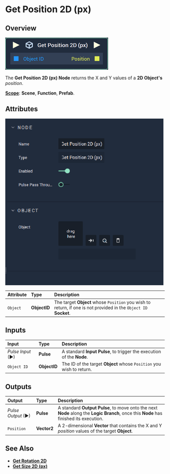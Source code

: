 # Get Position 2D (px)

## Overview

![The Get Position 2D (px) Node.](../../../.gitbook/assets/node-get-position-2d.png)

The **Get Position 2D (px) Node** returns the X and Y values of a **2D Object's** _position_.

[**Scope**](../../overview.md#scopes): **Scene**, **Function**, **Prefab**.

## Attributes

![The Get Position 2D (px) Node Attributes.](../../../.gitbook/assets/node-get-position-2d-attr.png)

| Attribute | Type | Description |
| :--- | :--- | :--- |
| `Object` | **ObjectID** | The target **Object** whose `Position` you wish to return, if one is not provided in the `Object ID` **Socket**. |

## Inputs

| Input | Type | Description |
| :--- | :--- | :--- |
| _Pulse Input_ \(►\) | **Pulse** | A standard **Input Pulse**, to trigger the execution of the **Node**. |
| `Object ID` | **ObjectID** | The ID of the target **Object** whose `Position` you wish to return. |

## Outputs

| Output | Type | Description |
| :--- | :--- | :--- |
| _Pulse Output_ \(►\) | **Pulse** | A standard **Output Pulse**, to move onto the next **Node** along the **Logic Branch**, once this **Node** has finished its execution. |
| `Position` | **Vector2** | A 2-dimensional **Vector** that contains the X and Y _position_ values of the target **Object**. |

## See Also

* [**Get Rotation 2D**](get-rotation-pixel.md)
* [**Get Size 2D (px)**](get-size-pixel.md)

